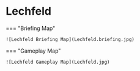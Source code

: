 # Lechfeld

=== "Briefing Map"

    ![Lechfeld Briefing Map](Lechfeld.briefing.jpg)

=== "Gameplay Map"

    ![Lechfeld Gameplay Map](Lechfeld.jpg)
